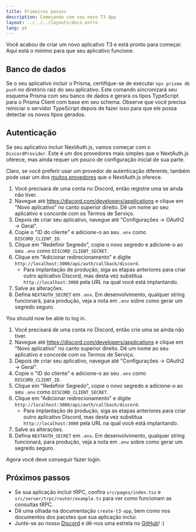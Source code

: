 ```yaml
---
title: Primeiros passos
description: Começando com seu novo T3 App
layout: ../../../layouts/docs.astro
lang: pt
---
```


Você acabou de criar um novo aplicativo T3 e está pronto para começar. Aqui está o mínimo para que seu aplicativo funcione.

## Banco de dados

Se o seu aplicativo incluir o Prisma, certifique-se de executar `npx prisma db push` no diretório raiz do seu aplicativo. Este comando sincronizará seu esquema Prisma com seu banco de dados e gerará os tipos TypeScript para o Prisma Client com base em seu schema. Observe que você precisa reiniciar o servidor TypeScript depois de fazer isso para que ele possa detectar os novos tipos gerados.

## Autenticação

Se seu aplicativo incluir NextAuth.js, vamos começar com o `DiscordProvider`. Este é um dos provedores mais simples que o NextAuth.js oferece, mas ainda requer um pouco de configuração inicial de sua parte.

Claro, se você preferir usar um provedor de autenticação diferente, também pode usar um dos [muitos provedores](https://next-auth.js.org/providers/) que o NextAuth.js oferece.

1. Você precisará de uma conta no Discord, então registre uma se ainda não tiver.
2. Navegue até https://discord.com/developers/applications e clique em "Novo aplicativo" no canto superior direito. Dê um nome ao seu aplicativo e concorde com os Termos de Serviço.
3. Depois de criar seu aplicativo, navegue até "Configurações → OAuth2 → Geral".
4. Copie o "ID do cliente" e adicione-o ao seu `.env` como `DISCORD_CLIENT_ID`.
5. Clique em "Redefinir Segredo", copie o novo segredo e adicione-o ao seu `.env` como `DISCORD_CLIENT_SECRET`.
6. Clique em "Adicionar redirecionamento" e digite `http://localhost:3000/api/auth/callback/discord`.
   - Para implantação de produção, siga as etapas anteriores para criar outro aplicativo Discord, mas desta vez substitua `http://localhost:3000` pela URL na qual você está implantando.
7. Salve as alterações.
8. Defina `NEXTAUTH_SECRET` em `.env`. Em desenvolvimento, qualquer string funcionará, para produção, veja a nota em `.env` sobre como gerar um segredo seguro.

You should now be able to log in.

1. Você precisará de uma conta no Discord, então crie uma se ainda não tiver.
2. Navegue até https://discord.com/developers/applications e clique em "Novo aplicativo" no canto superior direito. Dê um nome ao seu aplicativo e concorde com os Termos de Serviço.
3. Depois de criar seu aplicativo, navegue até "Configurações → OAuth2 → Geral".
4. Copie o "ID do cliente" e adicione-o ao seu `.env` como `DISCORD_CLIENT_ID`.
5. Clique em "Redefinir Segredo", copie o novo segredo e adicione-o ao seu `.env` como `DISCORD_CLIENT_SECRET`.
6. Clique em "Adicionar redirecionamento" e digite `http://localhost:3000/api/auth/callback/discord`.
   - Para implantação de produção, siga as etapas anteriores para criar outro aplicativo Discord, mas desta vez substitua `http://localhost:3000` pela URL na qual você está implantando.
7. Salve as alterações.
8. Defina `NEXTAUTH_SECRET` em `.env`. Em desenvolvimento, qualquer string funcionará, para produção, veja a nota em `.env` sobre como gerar um segredo seguro.

Agora você deve conseguir fazer login.

## Próximos passos

- Se sua aplicação incluir tRPC, confira `src/pages/index.tsx` e `src/server/trpc/router/example.ts` para ver como funcionam as consultas tRPC.
- Dê uma olhada na documentação `create-t3-app`, bem como nos documentos dos pacotes que sua aplicação inclui.
- Junte-se ao nosso [Discord](https://t3.gg/discord) e dê-nos uma estrela no [GitHub](https://github.com/t3-oss/create-t3-app)! :)
